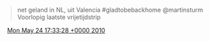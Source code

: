 > net geland in NL, uit Valencia  \#gladtobebackhome @martinsturm Voorlopig laatste vrijetijdstrip

<img src="../../media/tweet.ico" width="12" /> [Mon May 24 17:33:28 +0000 2010](https://twitter.com/DromerDenker/status/14636922139)